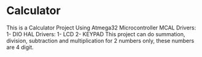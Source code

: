 # Calculator
 This is a Calculator Project Using Atmega32 Microcontroller MCAL Drivers: 1- DIO HAL Drivers: 1- LCD 2- KEYPAD This project can do summation, division, subtraction and multiplication for 2 numbers only, these numbers are 4 digit.
